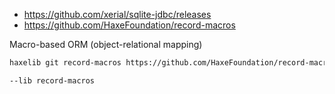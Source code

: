 - https://github.com/xerial/sqlite-jdbc/releases
- https://github.com/HaxeFoundation/record-macros

Macro-based ORM (object-relational mapping)

```bash
haxelib git record-macros https://github.com/HaxeFoundation/record-macros.git
```

```bash
--lib record-macros
```
